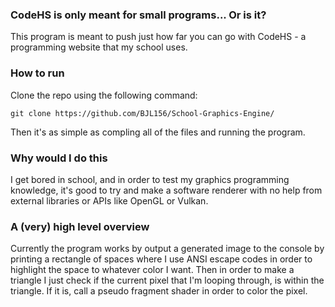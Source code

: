 ### CodeHS is only meant for small programs... Or is it?

This program is meant to push just how far you can go with CodeHS - a programming website that my school uses.

### How to run
Clone the repo using the following command:
```
git clone https://github.com/BJL156/School-Graphics-Engine/
```
Then it's as simple as compling all of the files and running the program.

### Why would I do this
I get bored in school, and in order to test my graphics programming knowledge, it's good to try and make a software renderer with no help from external libraries or APIs like OpenGL or Vulkan.


### A (very) high level overview
Currently the program works by output a generated image to the console by printing a rectangle of spaces where I use ANSI escape codes in order to highlight the space to whatever color I want. Then in order to make a triangle I just check if the current pixel that I'm looping through, is within the triangle. If it is, call a pseudo fragment shader in order to color the pixel.
